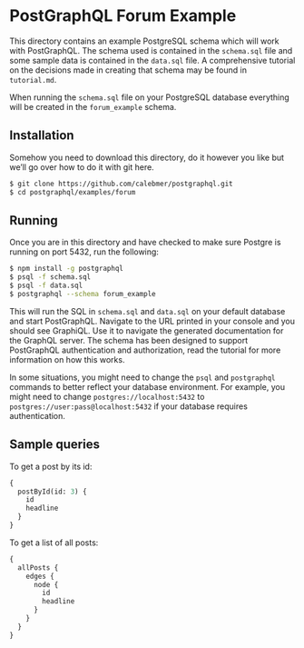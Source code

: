 # PostGraphQL Forum Example
This directory contains an example PostgreSQL schema which will work with PostGraphQL. The schema used is contained in the `schema.sql` file and some sample data is contained in the `data.sql` file. A comprehensive tutorial on the decisions made in creating that schema may be found in `tutorial.md`.

When running the `schema.sql` file on your PostgreSQL database everything will be created in the `forum_example` schema.

## Installation
Somehow you need to download this directory, do it however you like but we’ll go over how to do it with git here.

```bash
$ git clone https://github.com/calebmer/postgraphql.git
$ cd postgraphql/examples/forum
```

## Running
Once you are in this directory and have checked to make sure Postgre is running on port 5432, run the following:

```bash
$ npm install -g postgraphql
$ psql -f schema.sql
$ psql -f data.sql
$ postgraphql --schema forum_example
```

This will run the SQL in `schema.sql` and `data.sql` on your default database and start PostGraphQL. Navigate to the URL printed in your console and you should see GraphiQL. Use it to navigate the generated documentation for the GraphQL server. The schema has been designed to support PostGraphQL authentication and authorization, read the tutorial for more information on how this works.

In some situations, you might need to change the `psql` and `postgraphql` commands to better reflect your database environment. For example, you might need to change `postgres://localhost:5432` to `postgres://user:pass@localhost:5432` if your database requires authentication.

## Sample queries
To get a post by its id:

```graphql
{
  postById(id: 3) {
    id
    headline
  }
}
```

To get a list of all posts:

```graphql
{
  allPosts {
    edges {
      node {
        id
        headline
      }
    }
  }
}
```
